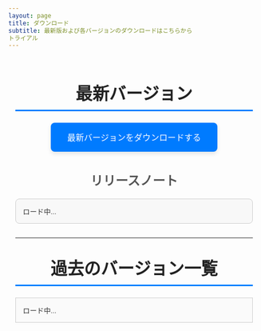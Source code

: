 ```yaml
---
layout: page
title: ダウンロード
subtitle: 最新版および各バージョンのダウンロードはこちらから
トライアル
---
```


<!-- ページ全体のスタイル -->
<style>
  /* Google Fonts の読み込み */
  @import url('https://fonts.googleapis.com/css2?family=Roboto:wght@400;500;700&display=swap');

  /* 全体の基本設定 */
  .page-content {
    font-family: 'Roboto', sans-serif;
    max-width: 900px;
    margin: 0 auto;
    padding: 1em;
    color: #333;
  }
  /* セクション見出し */
  h2.section-title {
    text-align: center;
    font-size: 2.4em;
    margin-top: 1em;
    margin-bottom: 0.7em;
    color: #222;
    border-bottom: 3px solid #007BFF;
    padding-bottom: 0.3em;
  }
  /* サブセクション見出し */
  h3.subsection-title {
    text-align: center;
    font-size: 1.8em;
    margin: 1.5em 0 0.8em;
    color: #555;
  }
  /* 最新バージョン用のダウンロードボタン */
  .download-button {
    display: block;
    width: 100%;
    max-width: 300px;
    margin: 0 auto 1em;
    padding: 1em;
    background-color: #007BFF;
    color: #fff;
    text-align: center;
    text-decoration: none;
    font-size: 1.2em;
    border-radius: 8px;
    box-shadow: 0 4px 8px rgba(0,0,0,0.1);
    transition: background-color 0.3s ease, transform 0.3s ease;
  }
  .download-button:hover {
    background-color: #0056b3;
    transform: translateY(-3px);
  }
  /* リリースノートの表示領域 */
  .release-notes {
    border: 1px solid #ccc;
    padding: 1em;
    border-radius: 8px;
    max-height: 200px;
    overflow-y: scroll;
    margin: 1em auto 2em;
    background-color: #f8f8f8;
  }
  /* 過去のバージョン一覧 */
  .release-list {
    max-height: 300px;
    overflow-y: scroll;
    border: 1px solid #ccc;
    padding: 1em;
    margin: 1em auto;
    background-color: #fafafa;
  }
  .release-list ul {
    list-style: none;
    padding-left: 0;
    margin: 0;
  }
  .release-list li {
    display: flex;
    justify-content: space-between;
    align-items: center;
    margin: 0.8em 0;
  }
  .release-list a {
    text-decoration: none;
    color: #007BFF;
    font-weight: 500;
    transition: color 0.3s ease;
  }
  .release-list a:hover {
    color: #0056b3;
    text-decoration: underline;
  }
  .release-date {
    font-size: 0.9em;
    color: #777;
    margin-left: 1em;
    white-space: nowrap;
  }
</style>

<!-- marked.js の読み込み -->
<script src="https://cdn.jsdelivr.net/npm/marked/marked.min.js"></script>

<div class="page-content">

  <!-- 最新バージョン -->
  <h2 class="section-title">最新バージョン</h2>
  <div style="text-align:center;">
    <a id="latest-release-button" class="download-button" href="#" target="_blank">
      最新バージョンをダウンロードする
    </a>
  </div>
  <h3 class="subsection-title">リリースノート</h3>
  <div id="release-notes" class="release-notes">
    ロード中...
  </div>

  <hr>

  <!-- 過去のバージョン一覧 -->
  <h2 class="section-title">過去のバージョン一覧</h2>
  <div id="release-list" class="release-list">
    ロード中...
  </div>
  
  <script>
    // GitHub のリポジトリ情報
    const owner = 'fujitatsukasa';
    const repo = 'YukkuriMatomeProcessor';
    const apiUrl = `https://api.github.com/repos/${owner}/${repo}/releases`;

    // ヘルパー関数：日付を整形（例: YYYY-MM-DD）
    function formatDate(dateString) {
      const date = new Date(dateString);
      const year = date.getFullYear();
      const month = ('0' + (date.getMonth() + 1)).slice(-2);
      const day = ('0' + date.getDate()).slice(-2);
      return `${year}-${month}-${day}`;
    }

    fetch(apiUrl)
      .then(response => response.json())
      .then(releases => {
        if (!Array.isArray(releases)) {
          document.getElementById('release-list').innerHTML = 'リリース情報を取得できませんでした。';
          return;
        }

        // 最新リリースの設定（zipball_url を利用）
        if (releases.length > 0) {
          const latest = releases[0];
          document.getElementById('latest-release-button').href = latest.zipball_url;
          // 最新リリースのリリースノートは Markdown 形式 → marked.js で変換
          const notesMarkdown = latest.body || 'リリースノートはありません。';
          const notesHTML = marked.parse(notesMarkdown);
          document.getElementById('release-notes').innerHTML = notesHTML;
        } else {
          document.getElementById('latest-release-button').innerHTML = 'リリースがありません';
          document.getElementById('release-notes').innerHTML = '';
        }

        // 過去のリリース一覧（最新リリースは除外）
        const listDiv = document.getElementById('release-list');
        listDiv.innerHTML = ''; // ロード中メッセージのクリア
        const ul = document.createElement('ul');
        releases.forEach((release, index) => {
          if (index === 0) return; // 最新はすでに表示済みなのでスキップ
          const li = document.createElement('li');
          
          // リリースリンク
          const a = document.createElement('a');
          a.href = release.zipball_url;
          a.target = '_blank';
          a.textContent = release.name || release.tag_name;
          
          // リリース日を表示するための要素
          const dateSpan = document.createElement('span');
          dateSpan.className = 'release-date';
          dateSpan.textContent = formatDate(release.published_at);
          
          li.appendChild(a);
          li.appendChild(dateSpan);
          ul.appendChild(li);
        });
        listDiv.appendChild(ul);
      })
      .catch(error => {
        document.getElementById('release-list').innerHTML = 'リリース情報の取得に失敗しました。';
        document.getElementById('release-notes').innerHTML = '';
        console.error(error);
      });
  </script>

</div>
